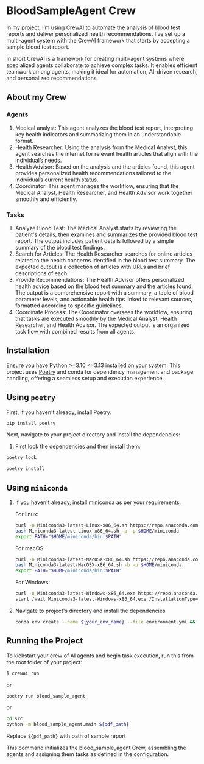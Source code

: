 # BloodSampleAgent Crew

In my project, I’m using [CrewAI](https://docs.crewai.com/) to automate the analysis of blood test reports and deliver personalized health recommendations. I’ve set up a multi-agent system with the CrewAI framework that starts by accepting a sample blood test report.

In short CrewAI is a framework for creating multi-agent systems where specialized agents collaborate to achieve complex tasks. It enables efficient teamwork among agents, making it ideal for automation, AI-driven research, and personalized recommendations.

## About my Crew

### Agents

1. Medical analyst: This agent analyzes the blood test report, interpreting key health indicators and summarizing them in an understandable format.
2. Health Researcher:
Using the analysis from the Medical Analyst, this agent searches the internet for relevant health articles that align with the individual’s needs.
3. Health Advisor:
Based on the analysis and the articles found, this agent provides personalized health recommendations tailored to the individual’s current health status.
4. Coordinator:
This agent manages the workflow, ensuring that the Medical Analyst, Health Researcher, and Health Advisor work together smoothly and efficiently.

### Tasks
1. Analyze Blood Test:
The Medical Analyst starts by reviewing the patient's details, then examines and summarizes the provided blood test report. The output includes patient details followed by a simple summary of the blood test findings.
2. Search for Articles:
The Health Researcher searches for online articles related to the health concerns identified in the blood test summary. The expected output is a collection of articles with URLs and brief descriptions of each.
3. Provide Recommendations:
The Health Advisor offers personalized health advice based on the blood test summary and the articles found. The output is a comprehensive report with a summary, a table of blood parameter levels, and actionable health tips linked to relevant sources, formatted according to specific guidelines.
4. Coordinate Process:
The Coordinator oversees the workflow, ensuring that tasks are executed smoothly by the Medical Analyst, Health Researcher, and Health Advisor. The expected output is an organized task flow with combined results from all agents.

## Installation

Ensure you have Python >=3.10 <=3.13 installed on your system. This project uses [Poetry](https://python-poetry.org/) and conda for dependency management and package handling, offering a seamless setup and execution experience.

## Using `poetry`
First, if you haven't already, install Poetry:

```bash
pip install poetry
```

Next, navigate to your project directory and install the dependencies:

1. First lock the dependencies and then install them:
```bash
poetry lock
```
```bash
poetry install
```

## Using `miniconda`
1. If you haven't already, install [miniconda](https://docs.anaconda.com/miniconda/) as per your requirements:

    For linux:
    ```bash
    curl -o Miniconda3-latest-Linux-x86_64.sh https://repo.anaconda.com/miniconda/Miniconda3-latest-Linux-x86_64.sh
    bash Miniconda3-latest-Linux-x86_64.sh -b -p $HOME/miniconda
    export PATH="$HOME/miniconda/bin:$PATH"
    ```
    For macOS:
    ```bash
    curl -o Miniconda3-latest-MacOSX-x86_64.sh https://repo.anaconda.com/miniconda/Miniconda3-latest-MacOSX-x86_64.sh
    bash Miniconda3-latest-MacOSX-x86_64.sh -b -p $HOME/miniconda
    export PATH="$HOME/miniconda/bin:$PATH"
    ```
    For Windows:
    ```bash
    curl -o Miniconda3-latest-Windows-x86_64.exe https://repo.anaconda.com/miniconda/Miniconda3-latest-Windows-x86_64.exe
    start /wait Miniconda3-latest-Windows-x86_64.exe /InstallationType=JustMe /AddToPath=1 /RegisterPython=0 /S /D=%UserProfile%\Miniconda3
    ```

2. Navigate to project's directory and install the dependencies 
    ```bash
    conda env create --name ${your_env_name} --file environment.yml && conda activate ${your_env_name}
    ```

## Running the Project

To kickstart your crew of AI agents and begin task execution, run this from the root folder of your project:

```bash
$ crewai run
```
or
```bash
poetry run blood_sample_agent
```
or
```bash
cd src
python -m blood_sample_agent.main ${pdf_path}
```
Replace `${pdf_path}` with path of sample report

This command initializes the blood_sample_agent Crew, assembling the agents and assigning them tasks as defined in the configuration.

